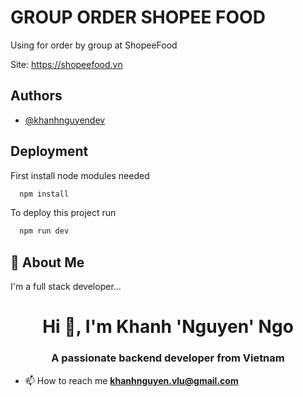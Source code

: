 
# GROUP ORDER SHOPEE FOOD

Using for order by group at ShopeeFood

Site: https://shopeefood.vn


## Authors

- [@khanhnguyendev](https://github.com/khanhnguyendev)


## Deployment

First install node modules needed

```bash
  npm install
```

To deploy this project run

```bash
  npm run dev
```


## 🚀 About Me
I'm a full stack developer...

<h1 align="center">Hi 👋, I'm Khanh 'Nguyen' Ngo</h1>
<h3 align="center">A passionate backend developer from Vietnam</h3>

- 📫 How to reach me **khanhnguyen.vlu@gmail.com**
